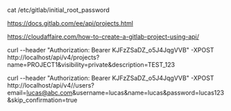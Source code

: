 cat /etc/gitlab/initial_root_password

https://docs.gitlab.com/ee/api/projects.html

https://cloudaffaire.com/how-to-create-a-gitlab-project-using-api/

curl --header "Authorization: Bearer KJFzZSaDZ_o5J4JqgVVB"
 -XPOST http://localhost/api/v4/projects?name=PROJECT1&visibility=private&description=TEST_123
 
 
 curl --header "Authorization: Bearer KJFzZSaDZ_o5J4JqgVVB" -XPOST http://localhost/api/v4//users?email=lucas@abc.com&username=lucas&name=lucas&password=lucas123&skip_confirmation=true